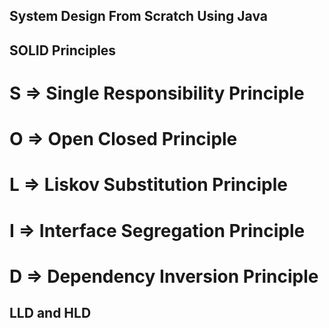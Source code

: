 ## System Design From Scratch Using Java

## SOLID Principles
# S => Single Responsibility Principle
# O => Open Closed Principle
# L => Liskov Substitution Principle
# I => Interface Segregation Principle
# D => Dependency Inversion Principle

## LLD and HLD

